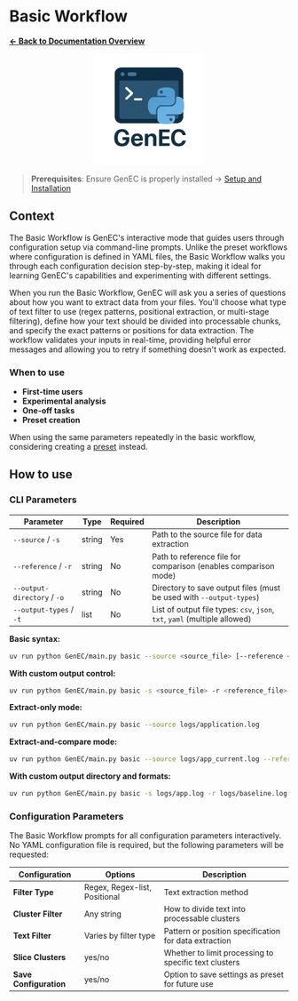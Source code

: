 # Basic Workflow

**[← Back to Documentation Overview](../overview.md)**

<div align="center">
  <img src="../assets/logo/GenEC-logo-transparent.png" alt="GenEC Logo" width="200"/>
</div>

> **Prerequisites**: Ensure GenEC is properly installed → [Setup and Installation](../setup.md)

## Context

The Basic Workflow is GenEC's interactive mode that guides users through configuration setup via command-line prompts. Unlike the preset workflows where configuration is defined in YAML files, the Basic Workflow walks you through each configuration decision step-by-step, making it ideal for learning GenEC's capabilities and experimenting with different settings.

When you run the Basic Workflow, GenEC will ask you a series of questions about how you want to extract data from your files. You'll choose what type of text filter to use (regex patterns, positional extraction, or multi-stage filtering), define how your text should be divided into processable chunks, and specify the exact patterns or positions for data extraction. The workflow validates your inputs in real-time, providing helpful error messages and allowing you to retry if something doesn't work as expected.

### When to use
- **First-time users**
- **Experimental analysis**
- **One-off tasks**
- **Preset creation**

When using the same parameters repeatedly in the basic workflow, considering creating a [preset](preset.md) instead.

## How to use

### CLI Parameters

| Parameter | Type | Required | Description |
|-----------|------|----------|-------------|
| `--source` / `-s` | string | Yes | Path to the source file for data extraction |
| `--reference` / `-r` | string | No | Path to reference file for comparison (enables comparison mode) |
| `--output-directory` / `-o` | string | No | Directory to save output files (must be used with `--output-types`) |
| `--output-types` / `-t` | list | No | List of output file types: `csv`, `json`, `txt`, `yaml` (multiple allowed) |

**Basic syntax:**
```bash
uv run python GenEC/main.py basic --source <source_file> [--reference <reference_file>]
```

**With custom output control:**
```bash
uv run python GenEC/main.py basic -s <source_file> -r <reference_file> -o <output_dir> -t json csv txt
```

**Extract-only mode:**
```bash
uv run python GenEC/main.py basic --source logs/application.log
```

**Extract-and-compare mode:**
```bash
uv run python GenEC/main.py basic --source logs/app_current.log --reference logs/app_previous.log
```

**With custom output directory and formats:**
```bash
uv run python GenEC/main.py basic -s logs/app.log -r logs/baseline.log -o /path/to/results -t json csv txt yaml
```

### Configuration Parameters
The Basic Workflow prompts for all configuration parameters interactively. No YAML configuration file is required, but the following parameters will be requested:

| Configuration | Options | Description |
|---------------|---------|-------------|
| **Filter Type** | Regex, Regex-list, Positional | Text extraction method |
| **Cluster Filter** | Any string | How to divide text into processable clusters |
| **Text Filter** | Varies by filter type | Pattern or position specification for data extraction |
| **Slice Clusters** | yes/no | Whether to limit processing to specific text clusters |
| **Save Configuration** | yes/no | Option to save settings as preset for future use |

